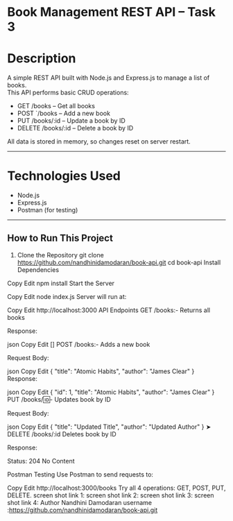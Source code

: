 # Book Management REST API – Task 3

# Description
A simple REST API built with Node.js and Express.js to manage a list of books.  
This API performs basic CRUD operations:

-  GET /books – Get all books
-  POST `/books – Add a new book
-  PUT /books/:id – Update a book by ID
- DELETE /books/:id – Delete a book by ID

All data is stored in memory, so changes reset on server restart.

---

# Technologies Used

- Node.js
- Express.js
- Postman (for testing)

---

##  How to Run This Project

1. Clone the Repository
   git clone https://github.com/nandhinidamodaran/book-api.git
   cd book-api
Install Dependencies

Copy
Edit
npm install
Start the Server

Copy
Edit
node index.js
Server will run at:

Copy
Edit
http://localhost:3000
 API Endpoints
 GET /books:-
Returns all books

Response:

json
Copy
Edit
[]
POST /books:-
Adds a new book

Request Body:

json
Copy
Edit
{
  "title": "Atomic Habits",
  "author": "James Clear"
}
Response:

json
Copy
Edit
{
  "id": 1,
  "title": "Atomic Habits",
  "author": "James Clear"
}
 PUT /books/:id:-
Updates book by ID

Request Body:

json
Copy
Edit
{
  "title": "Updated Title",
  "author": "Updated Author"
}
➤ DELETE /books/:id
Deletes book by ID

Response:

Status: 204 No Content

 Postman Testing
Use Postman to send requests to:

Copy
Edit
http://localhost:3000/books
Try all 4 operations: GET, POST, PUT, DELETE.
screen shot link 1: 
screen shot link 2:
screen shot link 3:
screen shot link 4:
 Author
Nandhini Damodaran
 username :https://github.com/nandhinidamodaran/book-api.git
